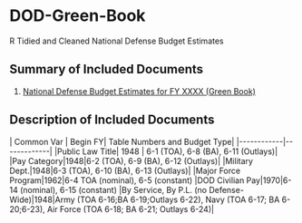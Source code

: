 # DOD-Green-Book
R Tidied and Cleaned National Defense Budget Estimates 

## Summary of Included Documents
1. [National Defense Budget Estimates for FY XXXX (Green Book)](http://comptroller.defense.gove/Budget-Materials/)

## Description of Included Documents
| Common Var | Begin FY| Table Numbers and Budget Type|
|------------|-------------|
|Public Law Title| 1948 | 6-1 (TOA), 6-8 (BA), 6-11 (Outlays)|
|Pay Category|1948|6-2 (TOA), 6-9 (BA), 6-12 (Outlays)|
|Military Dept.|1948|6-3 (TOA), 6-10 (BA), 6-13 (Outlays)|
|Major Force Program|1962|6-4 TOA (nominal), 6-5 (constant)
|DOD Civilian Pay|1970|6-14 (nominal), 6-15 (constant)
|By Service, By P.L. (no Defense-Wide)|1948|Army (TOA 6-16;BA 6-19;Outlays 6-22), Navy (TOA 6-17; BA 6-20;6-23), Air Force (TOA 6-18; BA 6-21; Outlays 6-24)|